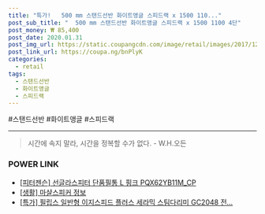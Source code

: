 ```yaml
--- 
title: "특가!   500 mm 스탠드선반 화이트앵글 스피드랙 x 1500 110..." 
post_sub_title: "  500 mm 스탠드선반 화이트앵글 스피드랙 x 1500 1100 4단" 
post_money: ₩ 85,400 
post_date: 2020.01.31 
post_img_url: https://static.coupangcdn.com/image/retail/images/2017/12/18/19/5/e9b75155-01f3-416f-ab4e-980ccfb026f3.jpg 
post_link_url: https://coupa.ng/bnPlyK 
categories: 
  - retail 
tags: 
  - 스탠드선반 
  - 화이트앵글 
  - 스피드랙 
--- 
```

  #스탠드선반 #화이트앵글 #스피드랙 
<hr> 

> 시간에 속지 말라, 시간을 정복할 수가 없다. - W.H.오든 


### POWER LINK

* <a href="https://blog.naver.com/sakai111/221776029076" target="_blank">[피터젠슨] 선글라스피터 단품필통 L 핑크 PQX62YB11M_CP</a>
* <a href="https://blog.naver.com/fasyy4321/221762307405" target="_blank"> [생활] 마샬스피커 정보 </a>
* <a href="https://blog.naver.com/sakai111/221791676457" target="_blank">[특가] 필립스 일반형 이지스피드 플러스 세라믹 스팀다리미 GC2048 전...</a>
